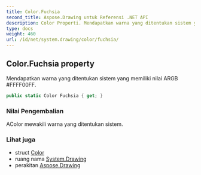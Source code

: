 ```yaml
---
title: Color.Fuchsia
second_title: Aspose.Drawing untuk Referensi .NET API
description: Color Properti. Mendapatkan warna yang ditentukan sistem yang memiliki nilai ARGB FFFF00FF.
type: docs
weight: 460
url: /id/net/system.drawing/color/fuchsia/
---
```

## Color.Fuchsia property

Mendapatkan warna yang ditentukan sistem yang memiliki nilai ARGB #FFFF00FF.

```csharp
public static Color Fuchsia { get; }
```

### Nilai Pengembalian

AColor mewakili warna yang ditentukan sistem.

### Lihat juga

* struct [Color](../)
* ruang nama [System.Drawing](../../color/)
* perakitan [Aspose.Drawing](../../../)


